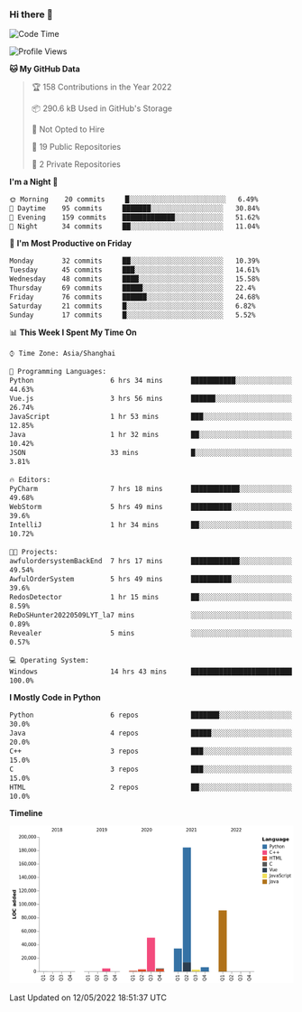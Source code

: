 ### Hi there 👋

<!--START_SECTION:waka-->
![Code Time](http://img.shields.io/badge/Code%20Time-0%20secs-blue)

![Profile Views](http://img.shields.io/badge/Profile%20Views-0-blue)

**🐱 My GitHub Data** 

> 🏆 158 Contributions in the Year 2022
 > 
> 📦 290.6 kB Used in GitHub's Storage 
 > 
> 🚫 Not Opted to Hire
 > 
> 📜 19 Public Repositories 
 > 
> 🔑 2 Private Repositories  
 > 
**I'm a Night 🦉** 

```text
🌞 Morning    20 commits     █░░░░░░░░░░░░░░░░░░░░░░░░   6.49% 
🌆 Daytime    95 commits     ███████░░░░░░░░░░░░░░░░░░   30.84% 
🌃 Evening    159 commits    █████████████░░░░░░░░░░░░   51.62% 
🌙 Night      34 commits     ██░░░░░░░░░░░░░░░░░░░░░░░   11.04%

```
📅 **I'm Most Productive on Friday** 

```text
Monday       32 commits     ██░░░░░░░░░░░░░░░░░░░░░░░   10.39% 
Tuesday      45 commits     ███░░░░░░░░░░░░░░░░░░░░░░   14.61% 
Wednesday    48 commits     ████░░░░░░░░░░░░░░░░░░░░░   15.58% 
Thursday     69 commits     █████░░░░░░░░░░░░░░░░░░░░   22.4% 
Friday       76 commits     ██████░░░░░░░░░░░░░░░░░░░   24.68% 
Saturday     21 commits     █░░░░░░░░░░░░░░░░░░░░░░░░   6.82% 
Sunday       17 commits     █░░░░░░░░░░░░░░░░░░░░░░░░   5.52%

```


📊 **This Week I Spent My Time On** 

```text
⌚︎ Time Zone: Asia/Shanghai

💬 Programming Languages: 
Python                   6 hrs 34 mins       ███████████░░░░░░░░░░░░░░   44.63% 
Vue.js                   3 hrs 56 mins       ██████░░░░░░░░░░░░░░░░░░░   26.74% 
JavaScript               1 hr 53 mins        ███░░░░░░░░░░░░░░░░░░░░░░   12.85% 
Java                     1 hr 32 mins        ██░░░░░░░░░░░░░░░░░░░░░░░   10.42% 
JSON                     33 mins             █░░░░░░░░░░░░░░░░░░░░░░░░   3.81%

🔥 Editors: 
PyCharm                  7 hrs 18 mins       ████████████░░░░░░░░░░░░░   49.68% 
WebStorm                 5 hrs 49 mins       ██████████░░░░░░░░░░░░░░░   39.6% 
IntelliJ                 1 hr 34 mins        ██░░░░░░░░░░░░░░░░░░░░░░░   10.72%

🐱‍💻 Projects: 
awfulordersystemBackEnd  7 hrs 17 mins       ████████████░░░░░░░░░░░░░   49.54% 
AwfulOrderSystem         5 hrs 49 mins       ██████████░░░░░░░░░░░░░░░   39.6% 
RedosDetector            1 hr 15 mins        ██░░░░░░░░░░░░░░░░░░░░░░░   8.59% 
ReDoSHunter20220509LYT_la7 mins              ░░░░░░░░░░░░░░░░░░░░░░░░░   0.89% 
Revealer                 5 mins              ░░░░░░░░░░░░░░░░░░░░░░░░░   0.57%

💻 Operating System: 
Windows                  14 hrs 43 mins      █████████████████████████   100.0%

```

**I Mostly Code in Python** 

```text
Python                   6 repos             ███████░░░░░░░░░░░░░░░░░░   30.0% 
Java                     4 repos             █████░░░░░░░░░░░░░░░░░░░░   20.0% 
C++                      3 repos             ███░░░░░░░░░░░░░░░░░░░░░░   15.0% 
C                        3 repos             ███░░░░░░░░░░░░░░░░░░░░░░   15.0% 
HTML                     2 repos             ██░░░░░░░░░░░░░░░░░░░░░░░   10.0%

```


**Timeline**

![Chart not found](https://raw.githubusercontent.com/SuperMaxine/SuperMaxine/main/charts/bar_graph.png) 


 Last Updated on 12/05/2022 18:51:37 UTC
<!--END_SECTION:waka-->

<!--
**SuperMaxine/SuperMaxine** is a ✨ _special_ ✨ repository because its `README.md` (this file) appears on your GitHub profile.

Here are some ideas to get you started:

- 🔭 I’m currently working on ...
- 🌱 I’m currently learning ...
- 👯 I’m looking to collaborate on ...
- 🤔 I’m looking for help with ...
- 💬 Ask me about ...
- 📫 How to reach me: ...
- 😄 Pronouns: ...
- ⚡ Fun fact: ...
-->

